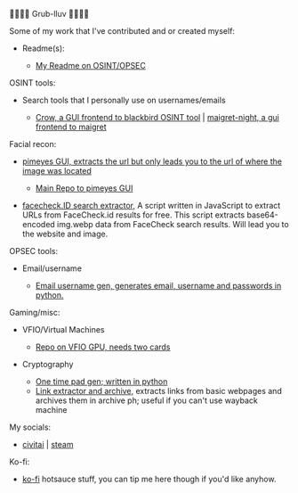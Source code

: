 💜💜💜💜 Grub-lluv 💜💜💜💜

Some of my work that I've contributed and or created myself:

* Readme(s):

    - [My Readme on OSINT/OPSEC](https://github.com/airborne-commando/OSINT-Tools)

OSINT tools:

- Search tools that I personally use on usernames/emails

    - [Crow, a GUI frontend to blackbird OSINT tool](https://github.com/airborne-commando/Crow) | [maigret-night, a gui frontend to maigret](https://github.com/airborne-commando/maigret-night)

Facial recon:

-  [pimeyes GUI, extracts the url but only leads you to the url of where the image was located](https://github.com/airborne-commando/Pimeyes-Free-GUI)
    -  [Main Repo to pimeyes GUI](https://github.com/addycb/Pimeyes-Free-POC)

-  [facecheck.ID search extractor,](https://github.com/vin3110/facecheck.id-results-extractor) A script written in JavaScript to extract URLs from FaceCheck.id results for free. This script extracts base64-encoded img.webp data from FaceCheck search results. Will lead you to the website and image.

OPSEC tools:

- Email/username

    - [Email username gen, generates email, username and passwords in python.](https://github.com/airborne-commando/user-email-gen)

Gaming/misc:

- VFIO/Virtual Machines

    - [Repo on VFIO GPU, needs two cards](https://github.com/airborne-commando/vfio-gpu-script)

- Cryptography

    - [One time pad gen; written in python](https://github.com/airborne-commando/one-time-pad-truly-random)
    - [Link extractor and archive,](https://github.com/airborne-commando/link-extractor-and-archive) extracts links from basic webpages and archives them in archive ph; useful if you can't use wayback machine


My socials:

- [civitai](https://civitai.com/user/NTHOMPSON/models) | [steam](https://steamcommunity.com/id/RangerRules/)

Ko-fi:

- [ko-fi](https://ko-fi.com/spiceboy96) hotsauce stuff, you can tip me here though if you'd like anyhow.
